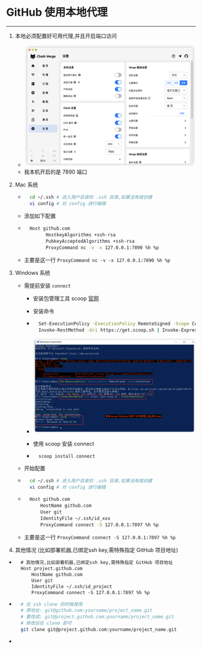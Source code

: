 # GitHub 使用本地代理

---

1. 本地必须配置好可用代理,并且开启端口访问

    - ![image-20250516085459046](assets/image-20250516085459046.png)
    - 我本机开启的是 7890 端口

2. Mac 系统

    - ```bash
        cd ~/.ssh # 进入用户目录的 .ssh 目录,如果没有就创建
        vi config # 对 config 进行编辑
        ```

    - 添加如下配置

    - ```bash
        Host github.com
              HostkeyAlgorithms +ssh-rsa
              PubkeyAcceptedAlgorithms +ssh-rsa
              ProxyCommand nc -v -x 127.0.0.1:7890 %h %p
        ```

        

    - 主要是这一行 `ProxyCommand nc -v -x 127.0.0.1:7890 %h %p`

3. Windows 系统

    - 需提前安装 `connect`

        - 安装包管理工具 scoop [官网](https://scoop.sh/)

        - 安装命令

        - ```bash
            Set-ExecutionPolicy -ExecutionPolicy RemoteSigned -Scope CurrentUser
            Invoke-RestMethod -Uri https://get.scoop.sh | Invoke-Expression
            ```

        - ![image-20250516092037268](assets/image-20250516092037268.png)

        - 使用 scoop 安装 connect

        - ```bash
            scoop install connect
            ```

    - 开始配置

    - ```bash
        cd ~/.ssh # 进入用户目录的 .ssh 目录,如果没有就创建
        vi config # 对 config 进行编辑
        ```

    - ```bash
        Host github.com
            HostName github.com
            User git
            IdentityFile ~/.ssh/id_xxx
            ProxyCommand connect -S 127.0.0.1:7897 %h %p
        ```

    - 主要是这一行 `ProxyCommand connect -S 127.0.0.1:7897 %h %p`

4. 其他情况 (比如部署机器,已绑定ssh key,需特殊指定 GitHub 项目地址)

- ```
    # 其他情况,比如部署机器,已绑定ssh key,需特殊指定 GitHub 项目地址
    Host project.github.com
        HostName github.com
        User git
        IdentityFile ~/.ssh/id_project
        ProxyCommand connect -S 127.0.0.1:7897 %h %p
    ```

- ```bash
    # 在 ssh clone 的时候使用
    # 原地址: git@github.com:yourname/project_name.git
    # 要改成: git@project.github.com:yourname/project_name.git
    # 修改后在 clone 即可
    git clone git@project.github.com:yourname/project_name.git
    ```

- 

